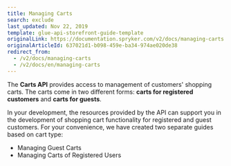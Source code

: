 ```yaml
---
title: Managing Carts
search: exclude
last_updated: Nov 22, 2019
template: glue-api-storefront-guide-template
originalLink: https://documentation.spryker.com/v2/docs/managing-carts
originalArticleId: 637021d1-b098-459e-ba34-974ae020de38
redirect_from:
  - /v2/docs/managing-carts
  - /v2/docs/en/managing-carts
---
```


The **Carts API** provides access to management of customers' shopping carts. The carts come in two different forms: **carts for registered customers** and **carts for guests**.

In your development, the resources provided by the API can support you in the development of shopping cart functionality for registered and guest customers.
For your convenience, we have created two separate guides based on cart type:

* Managing Guest Carts
* Managing Carts of Registered Users
